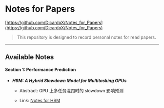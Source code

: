 # Notes for Papers

[https://github.com/DicardoX/Notes_for_Papers](https://github.com/DicardoX/Notes_for_Papers)

> This repository is designed to record personal notes for read papers.

-----

## Available Notes

#### Section 1: Performance Prediction

- ***HSM: A Hybrid Slowdown Model for Multitasking GPUs***

    - Abstract: GPU 上多任务混跑时的 slowdown 影响预测

    - Link: [Notes for HSM]()

        